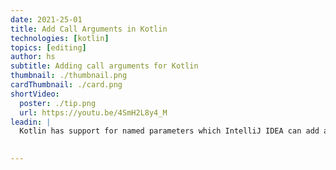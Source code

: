 ```yaml
---
date: 2021-25-01
title: Add Call Arguments in Kotlin
technologies: [kotlin]
topics: [editing]
author: hs
subtitle: Adding call arguments for Kotlin
thumbnail: ./thumbnail.png
cardThumbnail: ./card.png
shortVideo:
  poster: ./tip.png
  url: https://youtu.be/4SmH2L8y4_M
leadin: |
  Kotlin has support for named parameters which IntelliJ IDEA can add automatically. We can use **⌥⏎** on macOS or **Alt**+**Return** on Windows/Linux before the first parameter to add names to call arguments. You can use the same shortcut again before one argument to add names from that parameter position, or just for that parameter.  
  

---
```

